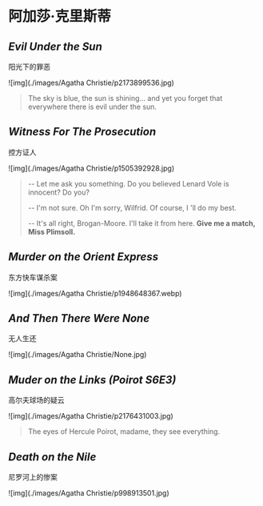 # 阿加莎·克里斯蒂



##  _Evil Under the Sun_

阳光下的罪恶

![img](./images/Agatha Christie/p2173899536.jpg)

> The sky is blue, the sun is shining… and yet you forget that everywhere there is evil under the sun.



## _Witness For The Prosecution_

控方证人

![img](./images/Agatha Christie/p1505392928.jpg)

> -- Let me ask you something. Do you believed Lenard Vole is innocent? Do you?
>
> -- I'm not sure. Oh I'm sorry, Wilfrid. Of course, I 'll do my best.
>
> -- It's all right, Brogan-Moore. I'll take it from here. **Give me a match, Miss Plimsoll.**



## _Murder on the Orient Express_

东方快车谋杀案

![img](./images/Agatha Christie/p1948648367.webp)



## _And Then There Were None_

无人生还

![img](./images/Agatha Christie/None.jpg)



## _Muder on the Links (Poirot S6E3)_

高尔夫球场的疑云

![img](./images/Agatha Christie/p2176431003.jpg)

> The eyes of Hercule Poirot, madame, they see everything.



## _Death on the Nile_

尼罗河上的惨案

![img](./images/Agatha Christie/p998913501.jpg)


